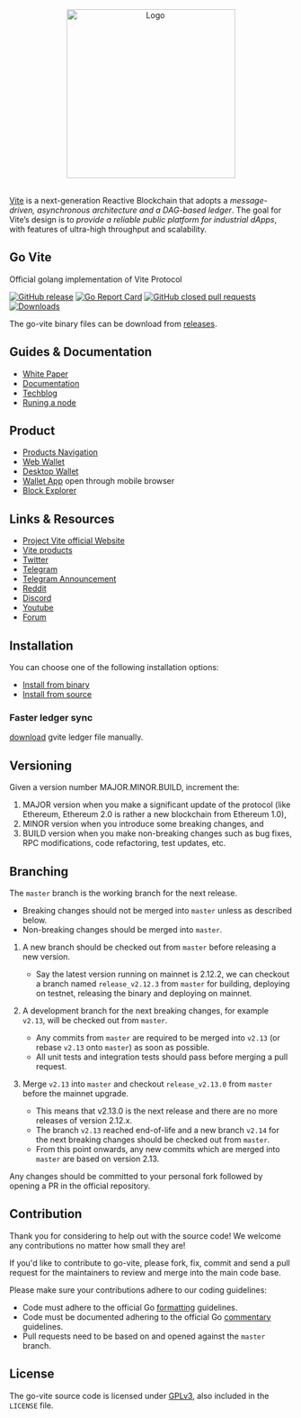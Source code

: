 <div align="center">
    <img src="https://github.com/vitelabs/doc.vite.org/blob/master/docs/.vuepress/public/logo_black.svg" alt="Logo" width='300px' height='auto'/>
</div>

<br />

[Vite](https://vite.org) is a next-generation Reactive Blockchain that adopts a _message-driven, asynchronous architecture and a DAG-based ledger_.
The goal for Vite’s design is to _provide a reliable public platform for industrial dApps_, with features of ultra-high throughput and scalability.

## Go Vite

Official golang implementation of Vite Protocol

[![GitHub release](https://img.shields.io/github/release/vitelabs/go-vite.svg)](https://github.com/vitelabs/go-vite/releases)
[![Go Report Card](https://goreportcard.com/badge/github.com/vitelabs/go-vite)](https://goreportcard.com/report/github.com/vitelabs/go-vite)
[![GitHub closed pull requests](https://img.shields.io/github/issues-pr-closed/vitelabs/go-vite.svg)](https://github.com/vitelabs/go-vite/pulls)
[![Downloads](https://img.shields.io/github/downloads/vitelabs/go-vite/total.svg)](https://github.com/vitelabs/go-vite/releases)


The go-vite binary files can be download from [releases](https://github.com/vitelabs/go-vite/releases).


## Guides & Documentation
   * [White Paper](https://github.com/vitelabs/whitepaper/blob/master/vite_en.pdf)
   * [Documentation](https://docs.vite.org)
   * [Techblog](https://docs.vite.org/vite-docs/articles/)
   * [Runing a node](https://vite.wiki/tutorial/node/install.html) 

## Product
   * [Products Navigation](https://vite.net)
   * [Web Wallet](https://wallet.vite.net)
   * [Desktop Wallet](https://github.com/vitelabs/vite-wallet)
   * [Wallet App](https://app.vite.net) open through mobile browser
   * [Block Explorer](https://vitescan.io/)

## Links & Resources
   * [Project Vite official Website](https://www.vite.org/)
   * [Vite products](https://vite.net)
   * [Twitter](https://twitter.com/vitelabs)
   * [Telegram](https://t.me/vite_en)
   * [Telegram Announcement](https://t.me/vite_ann)
   * [Reddit](https://www.reddit.com/r/vitelabs)
   * [Discord](https://discordapp.com/invite/CsVY76q)
   * [Youtube](https://www.youtube.com/channel/UC8qft2rEzBnP9yJOGdsJBVg)
   * [Forum](https://forum.vite.net/)

## Installation

You can choose one of the following installation options:

- [Install from binary](https://docs.vite.org/vite-docs/tutorial/node/install.html#install-from-binary)
- [Install from source](https://docs.vite.org/vite-docs/tutorial/node/install.html#install-from-source)

### Faster ledger sync

[download](ledger_snapshot.md) gvite ledger file manually.

## Versioning

Given a version number MAJOR.MINOR.BUILD, increment the:

1. MAJOR version when you make a significant update of the protocol (like Ethereum, Ethereum 2.0 is rather a new blockchain from Ethereum 1.0),
2. MINOR version when you introduce some breaking changes, and
3. BUILD version when you make non-breaking changes such as bug fixes, RPC modifications, code refactoring, test updates, etc.

## Branching

The `master` branch is the working branch for the next release. 
- Breaking changes should not be merged into `master` unless as described below.
- Non-breaking changes should be merged into `master`.

1) A new branch should be checked out from `master` before releasing a new version. 
    - Say the latest version running on mainnet is 2.12.2, we can checkout a branch named `release_v2.12.3` from `master` for building, deploying on testnet, releasing the binary and deploying on mainnet.

2) A development branch for the next breaking changes, for example `v2.13`, will be checked out from `master`. 
    - Any commits from `master` are required to be merged into `v2.13` (or rebase `v2.13` onto `master`) as soon as possible. 
    - All unit tests and integration tests should pass before merging a pull request.

3) Merge `v2.13` into `master` and checkout `release_v2.13.0` from `master` before the mainnet upgrade. 
    - This means that v2.13.0 is the next release and there are no more releases of version 2.12.x. 
    - The branch `v2.13` reached end-of-life and a new branch `v2.14` for the next breaking changes should be checked out from `master`.
    - From this point onwards, any new commits which are merged into `master` are based on version 2.13.

Any changes should be committed to your personal fork followed by opening a PR in the official repository.

## Contribution

Thank you for considering to help out with the source code! We welcome any contributions no matter how small they are!

If you'd like to contribute to go-vite, please fork, fix, commit and send a pull request for the maintainers to review and merge into the main code base.

Please make sure your contributions adhere to our coding guidelines:

- Code must adhere to the official Go [formatting](https://golang.org/doc/effective_go.html#formatting) guidelines.
- Code must be documented adhering to the official Go [commentary](https://golang.org/doc/effective_go.html#commentary) guidelines.
- Pull requests need to be based on and opened against the `master` branch.

## License

The go-vite source code is licensed under [GPLv3](https://www.gnu.org/licenses/gpl-3.0.html), also included in the `LICENSE` file.
